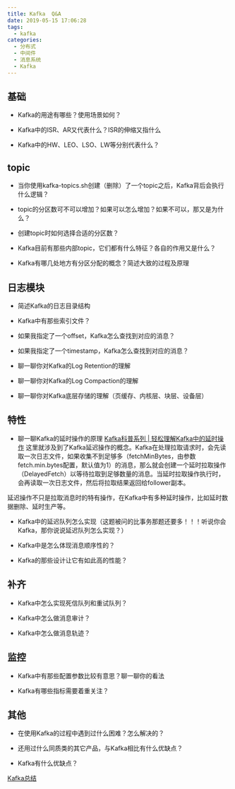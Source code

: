 ```yaml
---
title: Kafka  Q&A
date: 2019-05-15 17:06:28
tags:
  - kafka  
categories:
  - 分布式
  - 中间件 
  - 消息系统
  - Kafka   
---
```


<p></p>
<!-- more -->


## 基础
+    Kafka的用途有哪些？使用场景如何？

+    Kafka中的ISR、AR又代表什么？ISR的伸缩又指什么

+    Kafka中的HW、LEO、LSO、LW等分别代表什么？


## topic
+    当你使用kafka-topics.sh创建（删除）了一个topic之后，Kafka背后会执行什么逻辑？

+    topic的分区数可不可以增加？如果可以怎么增加？如果不可以，那又是为什么？

+    创建topic时如何选择合适的分区数？

+    Kafka目前有那些内部topic，它们都有什么特征？各自的作用又是什么？

+    Kafka有哪几处地方有分区分配的概念？简述大致的过程及原理


## 日志模块
+    简述Kafka的日志目录结构

+    Kafka中有那些索引文件？

+    如果我指定了一个offset，Kafka怎么查找到对应的消息？

+    如果我指定了一个timestamp，Kafka怎么查找到对应的消息？

+    聊一聊你对Kafka的Log Retention的理解

+    聊一聊你对Kafka的Log Compaction的理解

+    聊一聊你对Kafka底层存储的理解（页缓存、内核层、块层、设备层）


## 特性
+    聊一聊Kafka的延时操作的原理
[Kafka科普系列 | 轻松理解Kafka中的延时操作](https://hiddenpps.blog.csdn.net/article/details/89325701)
这里就涉及到了Kafka延迟操作的概念。Kafka在处理拉取请求时，会先读取一次日志文件，如果收集不到足够多（fetchMinBytes，由参数fetch.min.bytes配置，默认值为1）的消息，那么就会创建一个延时拉取操作（DelayedFetch）以等待拉取到足够数量的消息。当延时拉取操作执行时，会再读取一次日志文件，然后将拉取结果返回给follower副本。

延迟操作不只是拉取消息时的特有操作，在Kafka中有多种延时操作，比如延时数据删除、延时生产等。

+    Kafka中的延迟队列怎么实现（这题被问的比事务那题还要多！！！听说你会Kafka，那你说说延迟队列怎么实现？）

+    Kafka中是怎么体现消息顺序性的？

+    Kafka的那些设计让它有如此高的性能？

## 补齐
+    Kafka中怎么实现死信队列和重试队列？

+    Kafka中怎么做消息审计？

+    Kafka中怎么做消息轨迹？

## 监控
+    Kafka中有那些配置参数比较有意思？聊一聊你的看法

+    Kafka有哪些指标需要着重关注？

## 其他    
+    在使用Kafka的过程中遇到过什么困难？怎么解决的？

+    还用过什么同质类的其它产品，与Kafka相比有什么优缺点？

+    Kafka有什么优缺点？  


[Kafka总结](../../../../2016/05/11/kafka/) 
  